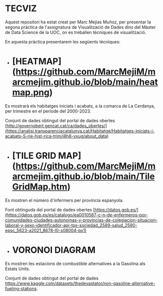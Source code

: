 # TECVIZ

Aquest repositori ha estat creat per Marc Mejías Muñoz, per presentar la segona pràctica de l'assignatura de Visualització de Dades dins del Màster de Data Science de la UOC, on es treballen tècniques de visualització.

En aquesta pràctica presentarem les següents tècniques:

- # [HEATMAP] (https://github.com/MarcMejiM/marcmejim.github.io/blob/main/heatmap.png)

Es mostrarà els habitatges iniciats i acabats, a la comarca de La Cerdanya, per trimestre en el període del 2000-2023.

Conjunt de dades obtingut del portal de dades obertes [http://governobert.gencat.cat/ca/dades_obertes/](https://analisi.transparenciacatalunya.cat/Habitatge/Habitatges-iniciats-i-acabats-S-rie-hist-rica-trim/j8h8-vxug/about_data)

- # [TILE GRID MAP] (https://github.com/MarcMejiM/marcmejim.github.io/blob/main/TileGridMap.htm)

Es mostren el número d'infermers per província espanyola.

Font obtinguda del portal de dades obertes [https://datos.gob.es/](https://datos.gob.es/es/catalogo/ea0010587-c-n-de-enfermeros-por-comunidades-ciudades-autonomas-y-provincias-de-colegiacion-situacion-laboral-y-sexo-identificador-api-tpx-sociedad_2589-salud_2590-epsc_5623-a2021_8678-l0-s08004-px1)

- # VORONOI DIAGRAM

Es mostren les estacions de combustible alternatives a la Gasolina als Estats Units.

Conjunt de dades obtingut del portal de dades https://www.kaggle.com/datasets/thedevastator/non-gasoline-alternative-fueling-stations.
